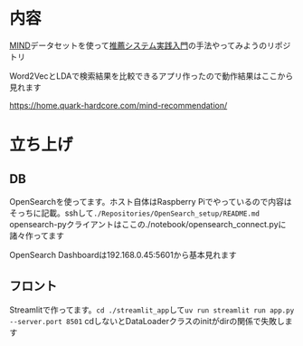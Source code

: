 # 内容
[MIND](https://learn.microsoft.com/ja-jp/azure/open-datasets/dataset-microsoft-news?tabs=azureml-opendatasets)データセットを使って[推薦システム実践入門](https://www.oreilly.co.jp//books/9784873119663/)の手法やってみようのリポジトリ

Word2VecとLDAで検索結果を比較できるアプリ作ったので動作結果はここから見れます

https://home.quark-hardcore.com/mind-recommendation/

# 立ち上げ

## DB

OpenSearchを使ってます。ホスト自体はRaspberry Piでやっているので内容はそっちに記載。sshして`./Repositories/OpenSearch_setup/README.md`
opensearch-pyクライアントはここの./notebook/opensearch_connect.pyに諸々作ってます

OpenSearch Dashboardは192.168.0.45:5601から基本見れます

## フロント

Streamlitで作ってます。`cd ./streamlit_app`して`uv run streamlit run app.py --server.port 8501`
cdしないとDataLoaderクラスのinitがdirの関係で失敗します
